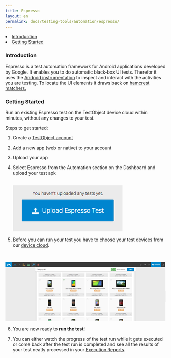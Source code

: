 ```yaml
---
title: Espresso
layout: en
permalink: docs/testing-tools/automation/espresso/
---
```


<!--links will go to tutorials-->
<li><a href="#introduction">Introduction</a></li>
<li><a href="#getting-started">Getting Started</a></li>



<h3 id="introduction">Introduction</h3>

Espresso is a test automation framework for Android applications developed by Google. It enables you to do automatic black-box UI tests.  Therefor it uses the <a href="http://developer.android.com/reference/android/app/Instrumentation.html" target="_blank">Android instrumentation</a> to inspect and interact with the activities you are testing. To locate the UI elements it draws back on <a href="https://github.com/hamcrest" target="_blank">hamcrest matchers.</a>

<h3 id="getting-started">Getting Started</h3>

Run an existing Espresso test on the TestObject device cloud within minutes, without any changes to your test. 

Steps to get started:

1. Create a <a href="https://app.testobject.com/signup" target="_blank">TestObject account</a>
2. Add a new app (web or native) to your account
3. Upload your app 

4. Select Espresso from the Automation section on the Dashboard and upload your test apk

    <br><img class="shadow zoom" src="/img/tools/automation/upload_espresso_test.png" alt="Upload Espresso Test"><br>

5. Before you can run your test you have to choose your test devices from our <a href="/docs/general-reference/devices/">device cloud</a>.

    <br>
<img class="center shadow" src="/img/tools/automation/Automation_Device-Selection.png" alt="Select Devices">
<br>

6. You are now ready to **run the test**!

7. You can either watch the progress of the test run while it gets executed or come back after the test run is completed and see all the results of your test neatly processed in your <a href="/docs/testing-tools/automation/reporting/">Execution Reports</a>.



